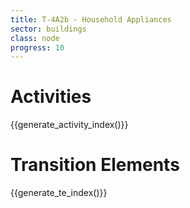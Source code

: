```yaml
---
title: T-4A2b - Household Appliances
sector: buildings
class: node
progress: 10
---
```



# Activities

{{generate_activity_index()}}


# Transition Elements

{{generate_te_index()}}


